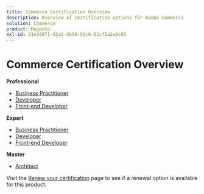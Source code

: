 ```yaml
---
title: Commerce Certification Overview
description: Overview of certification options for Adobe Commerce
solution: Commerce
product: Magento
exl-id: 31e38071-d2a2-4b99-93c0-62cf5a2a9c03
---
```

# Commerce Certification Overview

**Professional**

* [Business Practitioner](/help/certifications/ac/ac-p-business.md) <!--AD0-E712-->
* [Developer](/help/certifications/ac/ac-p-developer.md) <!--AD0-E717-->
* [Front-end Developer](/help/certifications/ac/ac-p-fedeveloper.md) <!--AD0-E719-->

**Expert**

* [Business Practitioner](/help/certifications/ac/ac-e-business.md) <!--AD0-E708-->
* [Developer](/help/certifications/ac/ac-e-developer.md) <!--AD0-E716-->
* [Front-end Developer](/help/certifications/ac/ac-e-fedeveloper.md) <!--AD0-E710-->

**Master**

* [Architect](/help/certifications/ac/ac-m-architect.md) <!--AD0-E718-->

Visit the [Renew your certification](/help/certifications/renew.md) page to see if a renewal option is available for this product.
